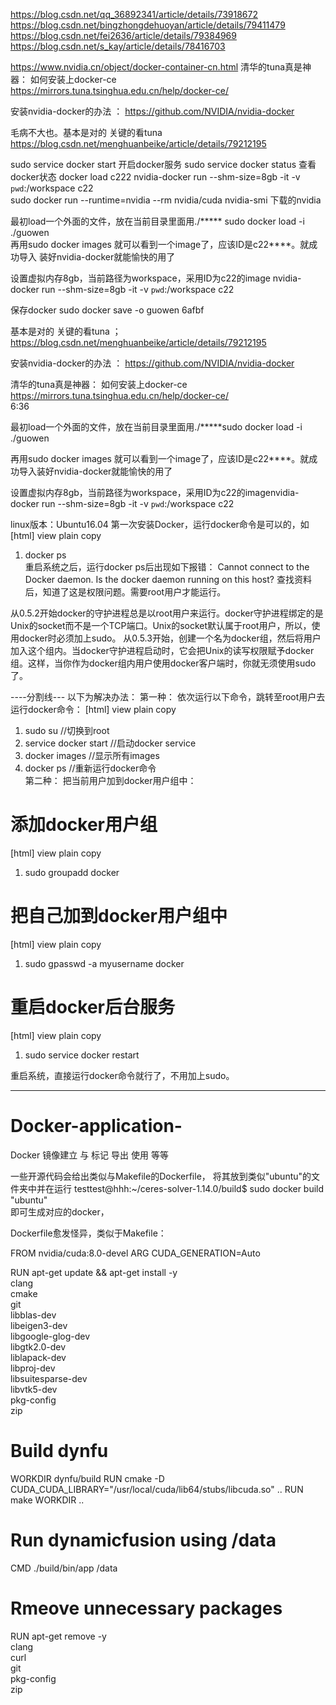 https://blog.csdn.net/qq_36892341/article/details/73918672
https://blog.csdn.net/bingzhongdehuoyan/article/details/79411479 
https://blog.csdn.net/fei2636/article/details/79384969 
https://blog.csdn.net/s_kay/article/details/78416703


https://www.nvidia.cn/object/docker-container-cn.html 
清华的tuna真是神器： 如何安装上docker-ce  
https://mirrors.tuna.tsinghua.edu.cn/help/docker-ce/  

安装nvidia-docker的办法 ： 
https://github.com/NVIDIA/nvidia-docker 

毛病不大也。基本是对的 关键的看tuna
https://blog.csdn.net/menghuanbeike/article/details/79212195

sudo service docker  start    开启docker服务 
sudo service docker status   查看 docker状态 
docker load c222
nvidia-docker run  --shm-size=8gb   -it -v `pwd`:/workspace c22  
sudo docker run --runtime=nvidia --rm nvidia/cuda nvidia-smi  下载的nvidia

最初load一个外面的文件，放在当前目录里面用./*****
sudo docker load   -i  ./guowen  
再用sudo docker images 就可以看到一个image了，应该ID是c22****。就成功导入
装好nvidia-docker就能愉快的用了

设置虚拟内存8gb，当前路径为workspace，采用ID为c22<something else>的image
nvidia-docker run  --shm-size=8gb   -it -v `pwd`:/workspace c22  

保存docker
sudo docker save -o guowen  6afbf 



基本是对的 关键的看tuna  ； https://blog.csdn.net/menghuanbeike/article/details/79212195

安装nvidia-docker的办法 ： https://github.com/NVIDIA/nvidia-docker 


清华的tuna真是神器： 如何安装上docker-ce  https://mirrors.tuna.tsinghua.edu.cn/help/docker-ce/  
6:36

最初load一个外面的文件，放在当前目录里面用./*****sudo docker load   -i  ./guowen

再用sudo docker images 就可以看到一个image了，应该ID是c22****。就成功导入装好nvidia-docker就能愉快的用了

设置虚拟内存8gb，当前路径为workspace，采用ID为c22<something else>的imagenvidia-docker run  --shm-size=8gb   -it -v `pwd`:/workspace c22    


linux版本：Ubuntu16.04
第一次安装Docker，运行docker命令是可以的，如
[html] view plain copy
  1. docker ps  
重启系统之后，运行docker ps后出现如下报错：
Cannot connect to the Docker daemon. Is the docker daemon running on this host?
查找资料后，知道了这是权限问题。需要root用户才能运行。

从0.5.2开始docker的守护进程总是以root用户来运行。docker守护进程绑定的是Unix的socket而不是一个TCP端口。Unix的socket默认属于root用户，所以，使用docker时必须加上sudo。
从0.5.3开始，创建一个名为docker组，然后将用户加入这个组内。当docker守护进程启动时，它会把Unix的读写权限赋予docker组。这样，当你作为docker组内用户使用docker客户端时，你就无须使用sudo了。

----分割线---
以下为解决办法：
第一种：
依次运行以下命令，跳转至root用户去运行docker命令：
[html] view plain copy
  1. sudo su                       //切换到root  
  2. service docker start      //启动docker service  
  3. docker images              //显示所有images  
  4. docker ps //重新运行docker命令  
第二种：
把当前用户加到docker用户组中：
# 添加docker用户组
[html] view plain copy
  1. sudo groupadd docker  

# 把自己加到docker用户组中
[html] view plain copy
  1. sudo gpasswd -a myusername docker  

# 重启docker后台服务
[html] view plain copy
  1. sudo service docker restart  

重启系统，直接运行docker命令就行了，不用加上sudo。




*********************************************************





# Docker-application-
Docker 镜像建立 与 标记 导出 使用 等等

一些开源代码会给出类似与Makefile的Dockerfile，
将其放到类似"ubuntu"的文件夹中并在运行
testtest@hhh:~/ceres-solver-1.14.0/build$   sudo docker build "ubuntu"  
即可生成对应的docker，

Dockerfile愈发怪异，类似于Makefile：

FROM nvidia/cuda:8.0-devel
ARG CUDA_GENERATION=Auto

RUN apt-get update && apt-get install -y \
    clang \
    cmake \
    git \
    libblas-dev \
    libeigen3-dev \
    libgoogle-glog-dev \
    libgtk2.0-dev \
    liblapack-dev \
    libproj-dev \
    libsuitesparse-dev \
    libvtk5-dev \
    pkg-config \
    zip
# Build dynfu
WORKDIR dynfu/build
RUN cmake -D CUDA_CUDA_LIBRARY="/usr/local/cuda/lib64/stubs/libcuda.so" ..
RUN make
WORKDIR ..

# Run dynamicfusion using /data
CMD ./build/bin/app /data

# Rmeove unnecessary packages
RUN apt-get remove -y \
    clang \
    curl \
    git \
    pkg-config \
    zip
